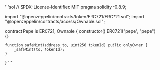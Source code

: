 '''sol
// SPDX-License-Identifier: MIT
pragma solidity ^0.8.9;

import "@openzeppelin/contracts/token/ERC721/ERC721.sol";
import "@openzeppelin/contracts/access/Ownable.sol";

contract Pepe is ERC721, Ownable {
    constructor() ERC721("pepe", "pepe") {}

    function safeMint(address to, uint256 tokenId) public onlyOwner {
        _safeMint(to, tokenId);
    }
}
'''
